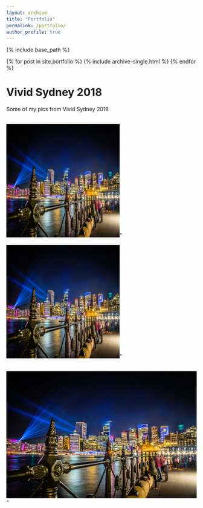 ```yaml
---
layout: archive
title: "Portfolio"
permalink: /portfolio/
author_profile: true
---
```


{% include base_path %}


{% for post in site.portfolio %}
  {% include archive-single.html %}
{% endfor %}


Vivid Sydney 2018
===

Some of my pics from Vivid Sydney 2018

<br/><img src='/images/vivid2018/vivid1.jpg' width="300" height="300">"<br>
<br/><img src='/images/vivid2018/vivid1.jpg' width="300" height="300">"<br> 

<br/><img src='/images/vivid2018/vivid1.jpg'>"<br>




